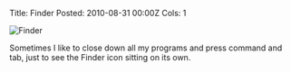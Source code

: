 Title: Finder
Posted: 2010-08-31 00:00Z
Cols: 1

![Finder](http://static.paulboxley.com/finder.png)

Sometimes I like to close down all my programs and press command and tab, just to see the Finder icon sitting on its own.